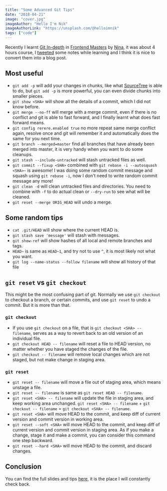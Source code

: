 ```yaml
---
title: "Some Advanced Git Tips"
date: "2018-04-21"
image: "cover.jpg"
imageAuthor: "Hello I'm Nik"
imageAuthorLink: "https://unsplash.com/@helloimnik"
tags: ["code"]
---
```


Recently I learnt [Git In-depth](https://frontendmasters.com/courses/git-in-depth/) in [Frontend Masters](https://frontendmasters.com) by [Nina](https://twitter.com/nnja), it was about 4 hours course, I [tweeted](https://twitter.com/huchenme/status/986621093472485376) some notes while learning and I think it is nice to convert them into a blog post.

## Most useful

* `git add -p` will add your changes in chunks, like what [SourceTree](https://www.sourcetreeapp.com/) is able to do, but `git add -p` is more powerful, you can even divide chunks into smaller pieces.
* `git show <SHA>` will show all the details of a commit, which I did not know before.
* `git merge --no-ff` will merge with a merge commit, even if there is no conflict and git is able to fast forward, and I finally learnt what does fast forward means.
* `git config rerere.enabled true` no more repeat same merge conflict again, resolve once and git will remember it and automatically does the same for you next time.
* `git branch --merged=master` find all branches that have already been merged into master, it is very handy when you want to do some cleanups.
* `git stash --include-untracked` will stash untracked files as well.
* `git commit --fixup <SHA>` combined with `git rebase -i --autosquash <SHA>~` is awesome! I was doing some random commit message and squash using `git rebase -i`, now I don't need to write random commit message any more!
* `git clean -d` will clean untracked files and directories. You need to combine with `-f` to do actual clean or `--dry-run` to see what will be cleaned.
* `git reset --merge ORIG_HEAD` will undo a merge.

## Some random tips

* `cat .git/HEAD` will show where the current HEAD is.
* `git stash save 'message'` will stash with messages.
* `git show-ref` will show hashes of all local and remote branches and tags.
* `HEAD~` is same as `HEAD~1`, and try not to use `^`, it is most likely not what you want.
* `git log --name-status --follow filename` will show all history of that file

## `git reset` vs `git checkout`

This might be the most confusing part of git. Normally we use `git checkout` to checkout a branch, or certain commits, and use `git reset` to undo a commit. But it is more than that.

### `git checkout`

* If you use `git checkout` on a file, that is `git checkout <SHA> -- filename`, serves as a way to revert back to an old version of an individual file.
* `git checkout HEAD -- filename` will reset a file to HEAD version, no matter whether you have staged the changes of the file.
* `git checkout -- filename` will remove local changes which are not staged, but not make change in staging area.

### `git reset`

* `git reset -- filename` will move a file out of staging area, which means unstage a file.
* `git reset -- filename` is same as `git reset HEAD -- filename`.
* `git reset <SHA> -- filename` will update the file in staging area, and keep working area unchanged. `git reset <SHA> -- filename` + `git checkout -- filename` = `git checkout <SHA> -- filename`.
* `git reset <SHA>` will move HEAD to the commit, and keep diff of current version and commit version in working area.
* `git reset --soft <SHA>` will move HEAD to the commit, and keep diff of current version and commit version in staging area. As if you make a change, stage it and make a commit, you can consider this command one step backward.
* `git reset --hard <SHA>` will move HEAD to the commit, and discard changes.

## Conclusion

You can find the full slides and tips [here](https://github.com/nnja/advanced-git), it is the place I will constantly check back.
